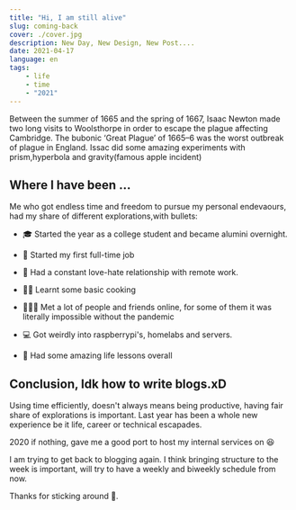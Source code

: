 ```yaml
---
title: "Hi, I am still alive"
slug: coming-back
cover: ./cover.jpg
description: New Day, New Design, New Post.... 
date: 2021-04-17
language: en
tags:
    - life
    - time
    - "2021"
---
```


Between the summer of 1665 and the spring of 1667, Isaac Newton made two long visits to Woolsthorpe in order to escape the plague affecting Cambridge. The bubonic ‘Great Plague’ of 1665–6 was the worst outbreak of plague in England. Issac did some amazing experiments with prism,hyperbola and gravity(famous apple incident)

## Where I have been ...

Me who got endless time and freedom to pursue my personal endevaours, had my share of different explorations,with bullets:

* 🎓 Started the year as a college student and became alumini overnight.

* 🎉 Started my first full-time job

* 👷 Had a constant love-hate relationship with remote work.

* 🧑‍🍳 Learnt some basic cooking 

* 👨‍👦‍👦 Met a lot of people and friends online, for some of them it was literally impossible without the pandemic

* 💻 Got weirdly into raspberrypi's, homelabs and servers.

* 🌳 Had some amazing life lessons overall

## Conclusion, Idk how to write blogs.xD

Using time efficiently, doesn't always means being productive, having fair share of explorations is important. Last year has been a whole new experience be it life, career or technical escapades. 

2020 if nothing, gave me a good port to host my internal services on 😆

I am trying to get back to blogging again. I think bringing structure to the week is important, will try to have a weekly and biweekly schedule from now.

Thanks for sticking around 🙂.